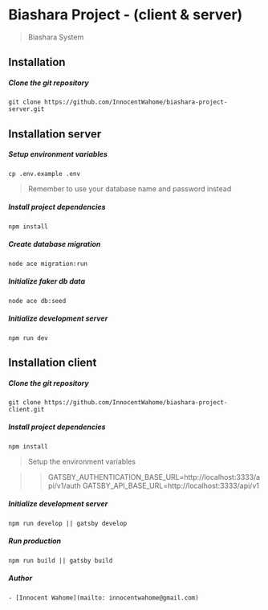 # Biashara Project - (client & server)

> Biashara System

## Installation 

##### Clone the git repository
```
git clone https://github.com/InnocentWahome/biashara-project-server.git
```

## Installation server


##### Setup environment variables
```
cp .env.example .env
```
>Remember to use your database name and password instead
##### Install project dependencies
```
npm install
```
##### Create database migration
```
node ace migration:run
```

##### Initialize faker db data
```
node ace db:seed
```
##### Initialize development server
```
npm run dev
```

## Installation client

##### Clone the git repository
```
git clone https://github.com/InnocentWahome/biashara-project-client.git
```
##### Install project dependencies
```
npm install
```
> Setup the environment variables


>> GATSBY_AUTHENTICATION_BASE_URL=http://localhost:3333/api/v1/auth
>> GATSBY_API_BASE_URL=http://localhost:3333/api/v1

##### Initialize development server
```
npm run develop || gatsby develop
```
##### Run production
```
npm run build || gatsby build
```

##### Author
```
- [Innocent Wahome](mailto: innocentwahome@gmail.com)
```